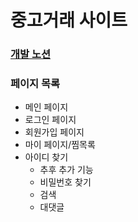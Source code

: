 # 중고거래 사이트

### [개발 노션](https://www.notion.so/946ca7e8c3504e9c946a8df29b9f7dd3)

### 페이지 목록
  * 메인 페이지
  * 로그인 페이지
  * 회원가입 페이지
  * 마이 페이지/찜목록
  * 아이디 찾기
    * 추후 추가 기능
    * 비밀번호 찾기
    * 검색
    * 대댓글
  
  


